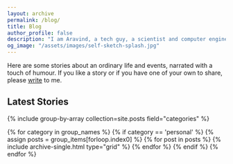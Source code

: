 ```yaml
---
layout: archive
permalink: /blog/
title: Blog 
author_profile: false
description: "I am Aravind, a tech guy, a scientist and computer engineer by training, writing about my life. My blog narrates stories about my ordinary life and events that happen, with a touch of humour."
og_image: "/assets/images/self-sketch-splash.jpg"
---
```

Here are some stories about an ordinary life and events, narrated with a touch of humour. If you like a story or if you have one of your own to share, please [write](mailto:letters@aravindiyer.com) to me.

## Latest Stories
<div class="grid__wrapper">
{% include group-by-array collection=site.posts field="categories" %}

{% for category in group_names %}
  {% if category == 'personal' %}
    {% assign posts = group_items[forloop.index0] %}
    {% for post in posts %}
      {% include archive-single.html type="grid" %}
    {% endfor %}
  {% endif %}
{% endfor %}
</div>
